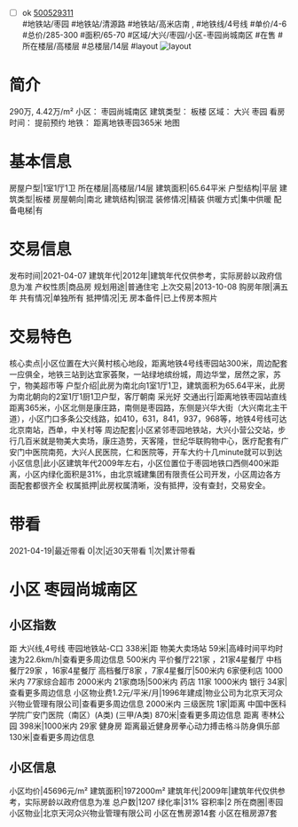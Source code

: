 - [ ] ok [500529311](https://bj.5i5j.com/ershoufang/500529311.html)  
 #地铁站/枣园 #地铁站/清源路 #地铁站/高米店南 ,  #地铁线/4号线
#单价/4-6 #总价/285-300 #面积/65-70   #区域/大兴/枣园/小区-枣园尚城南区 #在售 #所在楼层/高楼层 #总楼层/14层 #layout 
![layout](http://image2a.5i5j.com/bdir/layout/ae3b816a51f5471a85b0705a071fbe08.jpg_P5.jpg) 
# 简介 
 290万,  4.42万/m² 
小区： 枣园尚城南区
建筑类型： 板楼
区域： 大兴 枣园
看房时间： 提前预约
地铁： 距离地铁枣园365米 地图
# 基本信息 
 房屋户型|1室1厅1卫
所在楼层|高楼层/14层
建筑面积|65.64平米
户型结构|平层
建筑类型|板楼
房屋朝向|南北
建筑结构|钢混
装修情况|精装
供暖方式|集中供暖
配备电梯|有
# 交易信息 
 发布时间|2021-04-07
建筑年代|2012年|建筑年代仅供参考，实际房龄以政府信息为准
产权性质|商品房
规划用途|普通住宅
上次交易|2013-10-08
购房年限|满五年
共有情况|单独所有
抵押情况|无
房本备件|已上传房本照片
# 交易特色 
 核心卖点|小区位置在大兴黄村核心地段，距离地铁4号线枣园站300米，周边配套一应俱全，地铁三站到达宜家荟聚，一站绿地缤纷城，周边华堂，居然之家，苏宁，物美超市等
户型介绍|此房为南北向1室1厅1卫，建筑面积为65.64平米，此房为南北朝向的2室1厅1厨1卫户型，客厅朝南 采光好
交通出行|距离地铁枣园站直线距离365米，小区北侧是康庄路，南侧是枣园路，东侧是兴华大街（大兴南北主干道），小区门口多条公交线路，如410，631，841，937，968等，地铁4号线可达北京南站，西单，中关村等
周边配套|小区紧邻枣园地铁站，大兴小营公交站，步行几百米就是物美大卖场，康庄造势，天客隆，世纪华联购物中心，医疗配套有广安门中医院南苑，大兴人民医院，仁和医院等，开车大约十几minute就可以到达
小区信息|此小区建筑年代2009年左右，小区位置位于枣园地铁口西侧400米距离，小区内绿化面积是31%，由北京城建集团有限责任公司开发，小区周边各方面配套都很齐全
权属抵押|此房权属清晰，没有抵押，没有查封，交易安全。
# 带看 
 2021-04-19|最近带看	 0|次|近30天带看	 1|次|累计带看
# 小区 枣园尚城南区
## 小区指数 
 距 大兴线,4号线 枣园地铁站-C口 338米|距 物美大卖场站 59米|高峰时间平均时速为22.6km/h|查看更多周边信息
500米内 平价餐厅221家 ，21家4星餐厅
中档餐厅29家 ，16家4星餐厅
高档餐厅8家 ，7家4星餐厅|500米内 6家便利店
1000米内 77家综合超市
2000米内 21家商场|500米内 药店 11家
1000米内 银行 34家|查看更多周边信息
小区物业费1.2元/平米/月|1996年建成|物业公司为北京天河众兴物业管理有限公司|查看更多周边信息
2000米内 三级医院 1家|距离 中国中医科学院广安门医院（南区）(A类) (三甲/A类) 870米|查看更多周边信息
距离 枣林公园 398米|1000米内 29家 健身房
距离最近健身房拳心动力搏击格斗防身俱乐部 130米|查看更多周边信息
## 小区信息 
 小区均价|45696元/m²
建筑面积|1972000m²
建筑年代|2009年|建筑年代仅供参考，实际房龄以政府信息为准
总户数|1207
绿化率|31%
容积率|2
所在商圈|枣园
小区物业|北京天河众兴物业管理有限公司
小区在售房源14套
小区在租房源7套
